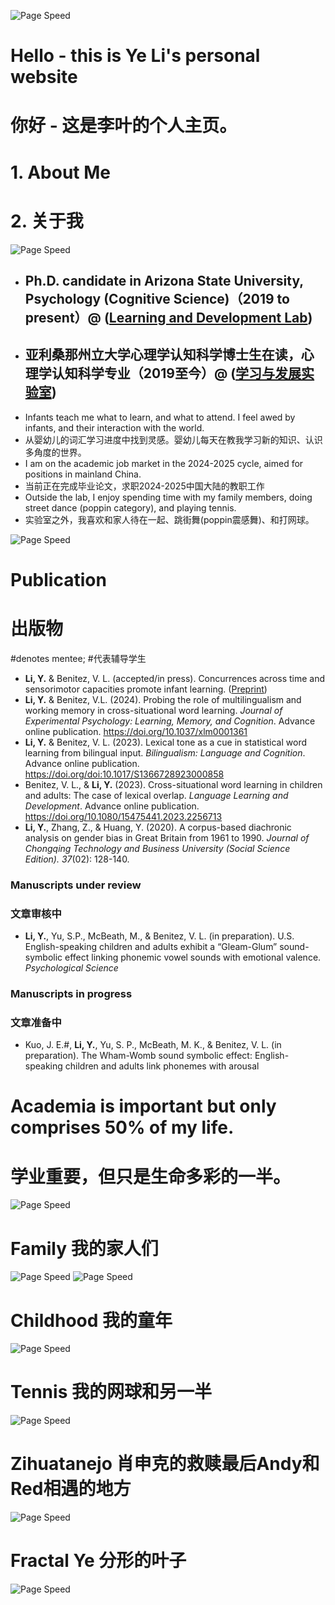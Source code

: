 ![Page Speed](/README_images/LofiGirl.JPG)

# Hello - this is Ye Li's personal website
# 你好 - 这是李叶的个人主页。


# 1. About Me
# 2. 关于我
![Page Speed](/README_images/YeLi-Small.jpg)
- ## Ph.D. candidate in Arizona State University, Psychology (Cognitive Science)（2019 to present）@ ([Learning and Development Lab](https://www.learndevlab.org/))
- ## 亚利桑那州立大学心理学认知科学博士生在读，心理学认知科学专业（2019至今）@ ([学习与发展实验室](https://www.learndevlab.org/))
- Infants teach me what to learn, and what to attend. I feel awed by infants, and their interaction with the world.
- 从婴幼儿的词汇学习进度中找到灵感。婴幼儿每天在教我学习新的知识、认识多角度的世界。
- I am on the academic job market in the 2024-2025 cycle, aimed for positions in mainland China.
- 当前正在完成毕业论文，求职2024-2025中国大陆的教职工作
- Outside the lab, I enjoy spending time with my family members, doing street dance (poppin category), and playing tennis.
- 实验室之外，我喜欢和家人待在一起、跳街舞(poppin震感舞)、和打网球。


![Page Speed](/README_images/publication.jpg)
# Publication
# 出版物
#denotes mentee; #代表辅导学生
- **Li, Y.** & Benitez, V. L. (accepted/in press). Concurrences across time and sensorimotor capacities promote infant learning. ([Preprint](https://doi.org/10.31234/osf.io/cn8bw))
- **Li, Y.** & Benitez, V.L. (2024). Probing the role of multilingualism and working memory in cross-situational word learning. *Journal of Experimental Psychology: Learning, Memory, and Cognition*. Advance online publication. https://doi.org/10.1037/xlm0001361
- **Li, Y.** & Benitez, V. L. (2023). Lexical tone as a cue in statistical word learning from bilingual input. *Bilingualism: Language and Cognition*. Advance online publication. https://doi.org/doi:10.1017/S1366728923000858
- Benitez, V. L., & **Li, Y.** (2023). Cross-situational word learning in children and adults: The case of lexical overlap. *Language Learning and Development*. Advance online publication. https://doi.org/10.1080/15475441.2023.2256713 
- **Li, Y.**, Zhang, Z., & Huang, Y. (2020). A corpus-based diachronic analysis on gender bias in Great Britain from 1961 to 1990. *Journal of Chongqing Technology and Business University (Social Science Edition). 37*(02): 128-140.
### Manuscripts under review
### 文章审核中
- **Li, Y.**, Yu, S.P., McBeath, M., & Benitez, V. L. (in preparation). U.S. English-speaking children and adults exhibit a “Gleam-Glum” sound-symbolic effect linking phonemic vowel sounds with emotional valence. *Psychological Science*
### Manuscripts in progress
### 文章准备中
- Kuo, J. E.#, **Li, Y.**, Yu, S. P., McBeath, M. K., & Benitez, V. L. (in preparation). The Wham-Womb sound symbolic effect: English-speaking children and adults link phonemes with arousal



# Academia is important but only comprises 50% of my life.
# 学业重要，但只是生命多彩的一半。

![Page Speed](/README_images/Family.jpg)
# Family 我的家人们

![Page Speed](/README_images/Ye_baby.jpg)
![Page Speed](/README_images/LittleYe.jpeg)
# Childhood 我的童年

![Page Speed](/README_images/tennis_weiqing.jpg)
# Tennis 我的网球和另一半

![Page Speed](/README_images/Zihuatanejo.jpg)
# Zihuatanejo 肖申克的救赎最后Andy和Red相遇的地方

![Page Speed](/README_images/fractal.jpeg)
# Fractal Ye 分形的叶子

![Page Speed](/README_images/LofiGirl.JPG)
